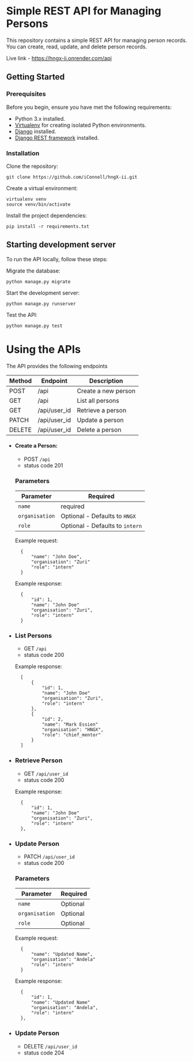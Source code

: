# Simple REST API for Managing Persons

This repository contains a simple REST API for managing person records. You can create, read, update, and delete person records. 

Live link - https://hngx-ii.onrender.com/api

## Getting Started

### Prerequisites

Before you begin, ensure you have met the following requirements:

- Python 3.x installed.
- [Virtualenv](https://virtualenv.pypa.io/en/latest/) for creating isolated Python environments.
- [Django](https://www.djangoproject.com/) installed.
- [Django REST framework](https://www.django-rest-framework.org/) installed.

### Installation

Clone the repository:

    git clone https://github.com/iConnell/hngX-ii.git


Create a virtual environment:

    virtualenv venv
    source venv/bin/activate
    
Install the project dependencies:

    pip install -r requirements.txt

## Starting development server

To run the API locally, follow these steps:

Migrate the database:

    python manage.py migrate

Start the development server:

    python manage.py runserver

Test the API:

    python manage.py test




# Using the APIs
The API provides the following endpoints

| Method  |  Endpoint  |  Description      |
|---------|------------|-------------------|
|POST     |/api        |Create a new person|
|GET      |/api        |List all persons   |
|GET      |/api/user_id|Retrieve a person  |
|PATCH    |/api/user_id|Update a person    |
|DELETE   |/api/user_id|Delete a person    |

- #### Create a Person:
    - POST `/api`
    - status code 201
    ### Parameters
    |Parameter| Required|
    |---------|---------|
    |```name```|required|
    |```organisation```|Optional - Defaults to ```HNGX```|
    |```role```|Optional - Defaults to ```intern```|

    Example request:

        {
            "name": "John Doe",
            "organisation": "Zuri"
            "role": "intern"
        }

    Example response:

        {
            "id": 1,
            "name": "John Doe"
            "organisation": "Zuri",
            "role": "intern"
        }
    
- ### List Persons
    - GET ```/api```
    - status code 200

    Example response:

        [
            {
                "id": 1,
                "name": "John Doe"
                "organisation": "Zuri",
                "role": "intern"
            },
            {
                "id": 2,
                "name": "Mark Essien"
                "organisation": "HNGX",
                "role": "chief_mentor"
            }
        ]

- ### Retrieve Person
    - GET ```/api/user_id```
    - status code 200

    Example response:

        {
            "id": 1,
            "name": "John Doe"
            "organisation": "Zuri",
            "role": "intern"
        },
        
- ### Update Person
    - PATCH ```/api/user_id```
    - status code 200

    ### Parameters
    |Parameter| Required|
    |---------|---------|
    |```name```|Optional|
    |```organisation```|Optional|
    |```role```|Optional|

    Example request:

        {
            "name": "Updated Name",
            "organisation": "Andela"
            "role": "intern"
        }

    Example response:

        {
            "id": 1,
            "name": "Updated Name"
            "organisation": "Andela",
            "role": "intern"
        },

- ### Update Person
    - DELETE ```/api/user_id```
    - status code 204